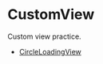 # CustomView
Custom view practice.

* [CircleLoadingView](app/src/main/java/com/timmy/codelab/customview/widget/CircleLoadingView.kt)